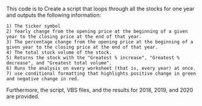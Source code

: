 This code is to Create a script that loops through all the stocks for one year and outputs the following information:

    1) The ticker symbol
    2) Yearly change from the opening price at the beginning of a given year to the closing price at the end of that year.
    3) The percentage change from the opening price at the beginning of a given year to the closing price at the end of that year.
    4) The total stock volume of the stock. 
    5) Returns the stock with the "Greatest % increase", "Greatest % decrease", and "Greatest total volume". 
    6) Runs the analysis on every worksheet (that is, every year) at once.
    7) use conditional formatting that highlights positive change in green and negative change in red.
   
   Furthermore, the script, VBS files, and the results for 2018, 2019, and 2020 are provided.
